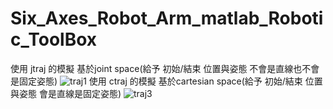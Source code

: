 # Six_Axes_Robot_Arm_matlab_Robotic_ToolBox
使用 jtraj 的模擬 基於joint space(給予 初始/結束 位置與姿態 不會是直線也不會是固定姿態)
![traj1](https://github.com/TFox0613/Six_Axes_Robot_Arm_matlab_Robotic_ToolBox/assets/145442655/65469656-a813-4524-acc8-3727274f1991)
使用 ctraj 的模擬 基於cartesian space(給予 初始/結束 位置與姿態 會是直線是固定姿態)
![traj3](https://github.com/TFox0613/Six_Axes_Robot_Arm_matlab_Robotic_ToolBox/assets/145442655/6dae5f92-211c-47c5-874c-ee89c4ac1529)
